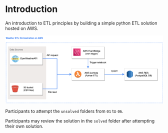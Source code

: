 # Introduction

An introduction to ETL principles by building a simple python ETL solution hosted on AWS. 

![arch](images/solution_architecture.drawio.png)

Participants to attempt the `unsolved` folders from `01` to `06`. 

Participants may review the solution in the `solved` folder after attempting their own solution. 